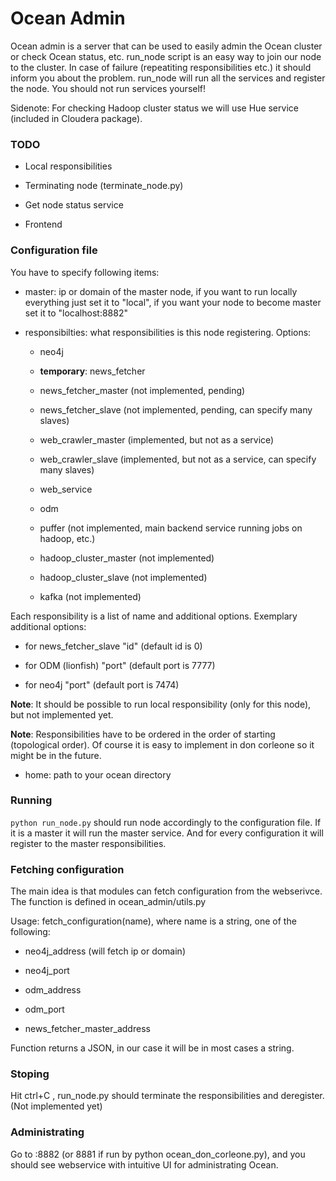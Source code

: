 # Ocean Admin

Ocean admin is a server that can be used to easily admin the Ocean cluster
or check Ocean status, etc. run_node script is an easy way to join our node
to the cluster. In case of failure (repeatiting responsibilities etc.) it
should inform you about the problem. run_node will run all the services and register the node. You should not
run services yourself!

Sidenote: For checking Hadoop cluster status we will use Hue service (included in Cloudera package).

### TODO

* Local responsibilities

* Terminating node (terminate_node.py)

* Get node status service

* Frontend

### Configuration file

You have to specify following items:

* master: ip or domain of the master node, if you want to run locally everything just set it to "local", if
you want your node to become master set it to "localhost:8882"

* responsibilties: what responsibilities is this node registering. Options:

    * neo4j

    * **temporary**: news_fetcher

    * news_fetcher_master (not implemented, pending)

    * news_fetcher_slave (not implemented, pending, can specify many slaves)

    * web_crawler_master (implemented, but not as a service)

    * web_crawler_slave (implemented, but not as a service, can specify many slaves)

    * web_service

    * odm

    * puffer (not implemented, main backend service running jobs on hadoop, etc.)

    * hadoop_cluster_master (not implemented)

    * hadoop_cluster_slave (not implemented)

    * kafka (not implemented)

Each responsibility is a list of name and additional options. Exemplary additional options:

* for news_fetcher_slave "id" (default id is 0)

* for ODM (lionfish) "port" (default port is 7777)

* for neo4j "port" (default port is 7474)

**Note**: It should be possible to run local responsibility (only for this node), but not implemented yet.

**Note**: Responsibilities have to be ordered in the order of starting (topological order).
Of course it is easy to implement in don corleone so it might be in the future.

* home: path to your ocean directory

### Running

`python run_node.py` should run node accordingly to the configuration file. If it is
a master it will run the master service. And for every configuration it will register
to the master responsibilities.


### Fetching configuration

The main idea is that modules can fetch configuration from the webserivce. The function
is defined in ocean_admin/utils.py

Usage: fetch_configuration(name), where name is a string, one of the following:

* neo4j_address (will fetch ip or domain)

* neo4j_port

* odm_address

* odm_port

* news_fetcher_master_address

Function returns a JSON, in our case it will be in most cases a string.


### Stoping

Hit ctrl+C , run_node.py should terminate the responsibilities and deregister. (Not implemented yet)

### Administrating

Go to <master>:8882 (or 8881 if run by python ocean_don_corleone.py),
and you should see webservice with intuitive UI for administrating Ocean.